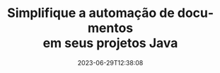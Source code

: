 ---
############################# Static ##########################
layout: "landing"
date: 2023-06-29T12:38:08
draft: false

lang: pt
product: "Total"
product_tag: "total"
platform: "Java"
platform_tag: "java"

############################# Drop-down ############################
supported_platforms:
  items:
    # supported_platforms loop
    - title: ".NET"
      tag: "net"
    # supported_platforms loop
    - title: "Java"
      tag: "java"
      
############################# Head ############################
head_title: "Suíte completa de automação de documentos para aplicativos Java"
head_description: "GroupDocs.Total for Java é uma biblioteca abrangente de automação de documentos feita sob medida para desenvolvedores Java, oferecendo uma ampla gama de funcionalidades para lidar com diversos formatos de documentos, como PDF, Word, Excel, Imagem, HTML, Diagrama e muito mais."

############################# Header ############################
title: "Simplifique a automação de documentos<br> em seus projetos Java"
description: "Aprimore os recursos de automação de documentos: converta, visualize, compare, edite e assine facilmente mais de 200 formatos de arquivo."
words:
  for: "for"

actions:
  main: "Download grátis do Maven"
  main_link: "https://releases.groupdocs.com/java/repo/com/groupdocs/groupdocs-total/"
  alt: "Licenciamento"
  alt_link: "https://purchase.groupdocs.com/pricing/total/java"
  title: "Pronto para começar?"
  description: "Experimente os recursos do GroupDocs.Total gratuitamente ou solicite uma licença"

release:
  title: "Versão {0} lançada"
  notes: "Veja o que é novo"
  downloads: "Transferências"
  link: "https://releases.groupdocs.com/total/java/release-notes/latest/"

code:
  title: "Mesclar e visualizar arquivos do Word em Java"
  more: "Mais exemplos"
  more_link: "https://github.com/groupdocs-total/GroupDocs.Total-for-Java"
  install: |
    <dependencies>
      <dependency>
        <groupId>com.groupdocs</groupId>
        <artifactId>groupdocs-total</artifactId>
        <version>{0}</version>
      </dependency>
    </dependencies>

    <repositories>
      <repository>
        <id>repository.groupdocs.com</id>
        <name>GroupDocs Repository</name>
        <url>https://repository.groupdocs.com/repo/</url>
      </repository>
    </repositories>
  content: |
    ```java {style=abap}
    // Carregue o arquivo DOCX de origem 
    Merger merger = new Merger("sample1.docx");
    
    // Adicione outro arquivo DOCX para mesclar
    merger.join("sample2.docx");

    // Mesclar arquivos DOCX e salvar o resultado
    merger.save("merged.docx");
    
    // Carregar arquivo DOCX mesclado no visualizador
    try (Viewer viewer = new Viewer("merged.docx"))
    {
      // Defina opções de saída HTML, um arquivo por página
      HtmlViewOptions viewOptions =   
      HtmlViewOptions.forEmbeddedResources("page{0}.html");
          
      // Renderize DOCX para HTML com recursos incorporados        
      viewer.view(viewOptions);
    }
    ```

############################# Overview ############################
overview:
  enable: true
  title: "GroupDocs.Total em resumo"
  description: "Automatize a visualização de arquivos, converta, edite, compare, pesquise, coloque marcas d'água e outros fluxos de trabalho em aplicativos Java"
  features:
    # feature loop
    - title: "Combine o poder de vários produtos GroupDocs em uma solução única e abrangente"
      content: | 
        Você pode usar recursos de diferentes produtos GroupDocs para criar uma abordagem personalizada que atenda às suas necessidades específicas.
        <br><br>
        Por exemplo, você pode converter um arquivo Word em PDF e adicionar uma assinatura digital. Ou preencha os dados de um modelo de documento de um banco de dados ou extraia texto de uma imagem e depois traduza-o para outro idioma.
        <br><br>
        As possibilidades são infinitas!
          
    # feature loop
    - title: "Domine a diversidade de formatos de arquivo"
      content: "GroupDocs.Total for Java desbloqueia a compatibilidade com mais de 200 formatos de arquivo, permitindo processar documentos de todos os tipos populares. Desde formatos de escritório como Word e Excel até imagens, códigos e arquivos criptografados, nós ajudamos você."

    # feature loop
    - title: "Suporte multiplataforma"
      content: "Liberte-se das limitações da plataforma. GroupDocs.Total oferece compatibilidade entre plataformas, permitindo que você forneça desempenho ideal e disponibilidade de solução para usuários em qualquer sistema onde o Java possa ser instalado."

############################# Platforms ############################
platforms:
  enable: true
  title: "Independência de plataforma"
  description: "GroupDocs.Total for Java suporta os seguintes sistemas operacionais, estruturas e gerenciadores de pacotes"
  items:
    # platform loop
    - title: "Amazon"
      image: "amazon"
    # platform loop
    - title: "Docker"
      image: "docker"
    # platform loop
    - title: "Azure"
      image: "azure"
    # platform loop
    - title: "Eclipse"
      image: "eclipse"
    # platform loop
    - title: "IntelliJ"
      image: "intellij"
    # platform loop
    - title: "Windows"
      image: "windows"
    # platform loop
    - title: "Linux"
      image: "linux"
    # platform loop
    - title: "Maven"
      image: "maven"


############################# File formats ############################
formats:
  enable: true
  title: "Formatos de arquivo suportados"
  description: |
    GroupDocs.Total for Java oferece suporte a operações com os seguintes [formatos de arquivo](https://docs.groupdocs.com/total/java/supported-document-formats/).
  groups:
    # group loop
    - color: "green"
      content: |
        ### Microsoft Office, OpenDocument e formatos de texto
        * **Word:** DOC, DOCX, DOCM, DOT, DOTX, DOTM, RTF, TXT
        * **Excel:** XLS, XLSX, XLSM, XLSB, XLTM, XLT, XLTM, XLTX
        * **PowerPoint:** PPT, PPTX, PPS, PPSX, PPSM, POT, POTM, POTX, PPTM        
        * **Project:** MPP, MPT, MPX
        * **Outlook:** MSG, EML, EMLX, PST, OST
        * **OneNote:** ONE
        * **OpenDocument:** ODT, OTT, ODS, ODP, OTP, OTS, ODG
        * **Fixed Page Layout:** PDF, TEX, XPS, OXPS
        * **e-Books:** EPUB, MOBI, DjVu
        * **Delimiter-Separated Values:** CSV, TSV
    # group loop
    - color: "blue"
      content: |
        ### Imagens, gráficos e diagramas
        * **Imagens rasterizadas:** BMP, GIF, JPG, PNG, TIFF, WebP, DNG, DIB, Jpeg2000 family
        * **Windows Icon:** ICO
        * **Scalable Vector Graphics:** SVG, CDR, CMX, IGS, SVGZ        
        * **Adobe Photoshop:** PSD, PSB        
        * **Stereo Lithography (3D Printing):** STL        
        * **Medical Imaging:** DICOM
        * **Plotter Documents:** PLT, HPG
        * **Autodesk Design Web Formats:** DWF, DWG
        * **AutoCAD Drawing:** DWT, IFC, STL, CF2        
      # group loop
    - color: "red"
      content: |
        ### Outro        
        * **Rede:** HTML, MHT, MHTML, XML
        * **Metafile:** WMF, EMF, CGM, EMZ, WMZ
        * **Visio:** VSD, VDX, VSS, VSSX, VSX, VST, VSTX, VTX, VSDX, VDW, VSTM, VSSM, VSDM
        * **Project:** MPP, MPT, MPX
        * **PostScript:** PS, EPS
        * **Arquivos:** ZIP, TAR, BZ2, GZ, RAR, RAR5
        * **Outro:** VCF, VCARD, NUMBERS, NSF, OBJ
        * **C/C++/C# Files:** C, CC, C# , CPP, CXX, CS, H, HH, M, MM
        * **Java/JavaScript Files:** JAVA, JS, JSON, PROPERTIES

############################# Features ############################
features:
  enable: true
  title: "Recursos do GroupDocs.Total"
  description: "Gerencie, renderize e converta de forma abrangente PDFs e documentos do Office"

  items:
    # feature loop
    - icon: "viewer"
      title: "Extensa visualização de arquivos"
      content: "Visualização abrangente de documentos em mais de 180 formatos, incluindo HTML, imagens e PDF."

    # feature loop
    - icon: "conversion"
      title: "Conversão de formato"
      content: "Conversão perfeita entre vários formatos de documentos sem ferramentas externas."

    # feature loop
    - icon: "annotation"
      title: "Anotação interativa"
      content: "Recursos avançados de anotação para elementos de texto e imagem em documentos."

    # feature loop
    - icon: "comparison"
      title: "Comparação de conteúdo"
      content: "Comparação precisa de documentos, destacando diferenças de conteúdo e estilo."

    # feature loop
    - icon: "signature"
      title: "Flexibilidade de Assinatura"
      content: "Opções versáteis de assinatura, incluindo texto, imagem e assinaturas digitais."

    # feature loop
    - icon: "assembly"
      title: "Criação de documentos baseados em modelos"
      content: "Geração automatizada de documentos a partir de modelos e fontes de dados externas."

    # feature loop
    - icon: "metadata"
      title: "Gerenciamento de metadados"
      content: "Acesso e manipulação robustos de metadados para controle aprimorado de documentos."

    # feature loop
    - icon: "search"
      title: "Busca Avançada"
      content: "Funcionalidade de pesquisa poderosa com suporte para algoritmos difusos e sinônimos."

    # feature loop
    - icon: "watermark"
      title: "Controle de marca d’água"
      content: "Gerenciamento fácil de marcas d'água de documentos, oferecendo recursos de personalização e extração."

############################# Code samples ############################
code_samples:
  enable: true
  title: "Amostras de código"
  description: "Alguns cenários do mundo real de GroupDocs.Total para uso de Java"
  items:
    # code sample loop
    - title: "Proteja e organize contratos: aplique marcas d'água e gerencie metadados em arquivo DOCX"
      content: |
        Proteja e organize seus documentos do Word de maneira eficiente com este exemplo de código abrangente. O exemplo abaixo permite que você implemente gerenciamento robusto de marcas d'água e metadados em seu fluxo de trabalho de contrato para maior segurança e gerenciamento de informações. Ele demonstra como: <br><br>
        <b>Aplicar uma marca d'água personalizada:</b> Adicione uma marca d'água de destaque 'Rascunho do contrato' ao documento para maior clareza e proteção visual. [Personalize a marca d'água](https://docs.groupdocs.com/watermark/java/adding-text-watermarks/) com opções de fonte, cor, opacidade e alinhamento. <br><br>
        <b>Aprimorar metadados:</b> [Modifique facilmente os metadados do documento](https://docs.groupdocs.com/metadata/java/working-with-metadata-in-word-processing-documents/) para incluir detalhes essenciais como autor, horário de criação, empresa, categoria, e palavras-chave para melhor organização e capacidade de pesquisa.
       
        {{< landing/code title="Java">}}
        ```java {style=abap}  
        import com.groupdocs.metadata.Metadata;
        import com.groupdocs.watermark.Watermark;
        import com.groupdocs.watermark.Watermark.Common;
        import com.groupdocs.watermark.Options.HtmlViewOptions;
        
        // Carregue seu documento em marca d'água
        Watermarker watermarker = new Watermarker("contract.docx");
        
        // Defina o texto e a fonte desejados para a marca d'água
        TextWatermark watermark = new TextWatermark("Contract Draft", new Font("Arial", 36));
          
        // Escolha a cor da fonte e a opacidade, rotação e alinhamentos do texto
        watermark.setForegroundColor(Color.getRed());                                                            
        watermark.setHorizontalAlignment(HorizontalAlignment.Center);                                            
        watermark.setVerticalAlignment(VerticalAlignment.Center);                               

        // Aplicar a marca d'água
        watermarker.add(watermark);
        
        // Salve o documento resultante
        watermarker.save("watermarked-contract.docx");
        
        Metadata metadata = new Metadata("watermarked-contract.docx");        
        WordProcessingRootPackage root = metadata.getRootPackageGeneric();

        // Atualizar propriedades de metadados do documento
        root.getDocumentProperties().setAuthor("Name Surname");
        root.getDocumentProperties().setCreatedTime(new Date());
        root.getDocumentProperties().setCompany("Company Name");
        root.getDocumentProperties().setCategory("Work materials");
        root.getDocumentProperties().setKeywords("contract, watermarked");

        // Salvar documento com metadados atualizados
        metadata.save("contract-final.docx");                
        ```
        {{< /landing/code >}}

    # code sample loop
    - title: "Redação simplificada de documentos"
      content: |
        <b>Cenário:</b> Um grande escritório de advocacia frequentemente processa diversos documentos contendo informações confidenciais de clientes que devem ser editadas antes de serem compartilhadas com terceiros ou para divulgação pública. A redação manual dessas informações confidenciais pode ser tediosa, demorada e propensa a erros humanos. Para garantir eficiência, precisão e conformidade com as regulamentações de proteção de dados, o escritório de advocacia busca uma solução automatizada para agilizar o processo de redação de documentos. 
        
        <br>

        <b>Solução:</b>
        GroupDocs.Total automatiza o processo, acionando a redação ao receber um documento. Além disso, [opções flexíveis](https://docs.groupdocs.com/redaction/java/text-redactions/) permitem a personalização, permitindo definir regras, escolher modos de redação (por exemplo, blecaute, substituir por asteriscos) e especificar seções ou páginas específicas para redação. Por fim, [saída amigável](https://docs.groupdocs.com/viewer/java/rendering-to-pdf/) gera documentos editados em formato PDF para fácil compartilhamento e revisão, enquanto segurança e auditabilidade aprimoradas garantem todo o o processo é documentado para conformidade e responsabilidade. 
        <br><br>
        Esta solução abrangente capacita profissionais jurídicos e outras organizações a reduzir significativamente o tempo e os custos de redação, minimizar o erro humano e lidar consistentemente com informações confidenciais com confiança.        
              
        {{< landing/code title="Java">}}
        ```java {style=abap}   
        import com.groupdocs.redaction.Redaction;
        import com.groupdocs.viewer.Viewer;
        import com.groupdocs.viewer.options.HtmlViewOptions;

        // Carregar documento com dados privados no redator 
        Redactor redactor = new Redactor("customer-info.docx");
        
        // Configure e personalize opções de redação 
        redactor.apply(new ExactPhraseRedaction("John Smith", new ReplacementOptions("[personal]")));
        
        // Aplicar redações e salvar o resultado 
        redactor.save();

        // Carregar arquivo editado para revisão 
        Viewer viewer = new Viewer("customer-info.docx");
        
        // Configure o PDF como formato de visualização desejado       
        PdfViewOptions viewOptions = new PdfViewOptions("redacted-info.pdf");

        // Salvar documento em PDF      
        viewer.view(viewOptions);        
        ```
        {{< /landing/code >}}
############################# Reviews ############################
# reviews:
# enable: true
# title: "Avaliações de produtos GroupDocs"
# description: "Não acredite apenas na nossa palavra. Veja o que outros desenvolvedores dizem sobre nossas APIs"

# items:
#   # review loop
#   - title: "GroupDocs.Total"
#     content: "Excelente atendimento e excelentes produtos. Eles foram extremamente úteis e receptivos durante o processo de implementação do GroupDocs.Viewer para .NET, não posso recomendá-los o suficiente."
#     author: "Martin Lasarga"
#     company: "Product Manager at Axentria ECM by G.S.I."

#   # review loop
#   - title: "GroupDocs.Total"
#     content: "Depois de implementar e usar GroupDocs.Viewer for Java no projeto parece estar funcionando muito bem. Eu testei com muitos documentos e até agora tudo bem. Tudo o que joguei nele é renderizado perfeitamente e parece tão bom quanto em um visualizador de PDF ou MS Word."
#     author: "Mats Oustad"
#     company: "Senior Consultant/Partner at Novanet AS"
---